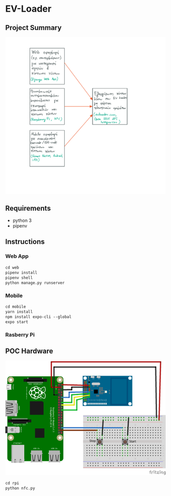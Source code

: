 EV-Loader
==========


## Project Summary
![alt text](./project_summary.png)


## Requirements
* python 3
* pipenv


## Instructions

### Web App
```
cd web
pipenv install
pipenv shell
python manage.py runserver
```
### Mobile
```
cd mobile
yarn install
npm install expo-cli --global
expo start
```
### Rasberry Pi
## POC Hardware
![alt text](./rpi/docs/images/Wiring.png)
```
cd rpi
python nfc.py
```